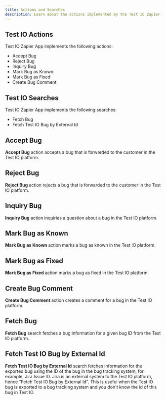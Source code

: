 ```yaml
---
title: Actions and Searches
description: Learn about the actions implemented by the Test IO Zapier app.
---
```


## Test IO Actions

Test IO Zapier App implements the following actions:

- Accept Bug
- Reject Bug
- Inquiry Bug
- Mark Bug as Known
- Mark Bug as Fixed
- Create Bug Comment

## Test IO Searches

Test IO Zapier App implements the following searches:

- Fetch Bug
- Fetch Test IO Bug by External Id

## Accept Bug

**Accept Bug** action accepts a bug that is forwarded to the customer in the Test IO platform.

## Reject Bug

**Reject Bug** action rejects a bug that is forwarded to the customer in the Test IO platform.

## Inquiry Bug

**Inquiry Bug** action inquiries a question about a bug in the Test IO platform.

## Mark Bug as Known

**Mark Bug as Known** action marks a bug as known in the Test IO platform.

## Mark Bug as Fixed

**Mark Bug as Fixed** action marks a bug as fixed in the Test IO platform.

## Create Bug Comment

**Create Bug Comment** action creates a comment for a bug in the Test IO platform.

## Fetch Bug

**Fetch Bug** search fetches a bug information for a given bug ID from the Test IO platform.

## Fetch Test IO Bug by External Id

**Fetch Test IO Bug by External Id** search fetches information for the exported bug using the ID of the bug in the bug tracking system, for example, Jira Issue ID. Jira is an external system to the Test IO platform, hence "Fetch Test IO Bug by External Id". This is useful when the Test IO bug is exported to a bug tracking system and you don't know the id of this bug in Test IO.
